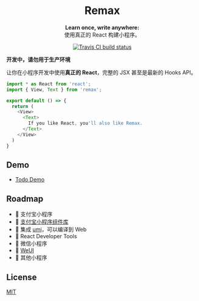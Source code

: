 <h1 align="center">
  Remax
</h1>

<p align="center">
  <strong>Learn once, write anywhere:</strong><br>
  使用真正的 React 构建小程序。
</p>

<p align="center">
  <a href="https://travis-ci.org/remaxjs/remax">
    <img src="https://img.shields.io/travis/remaxjs/remax.svg?style=flat-square" alt="Travis CI build status" />
  </a>
</p>

**开发中，请勿用于生产环境**

让你在小程序开发中使用**真正的 React**，完整的 JSX 甚至是最新的 Hooks API。


```javascript
import * as React from 'react';
import { View, Text } from 'remax';

export default () => {
  return (
    <View>
      <Text>
        If you like React, you'll also like Remax.
      </Text>
    </View>
  )
}
```

## Demo

- [Todo Demo](https://github.com/remaxjs/todo-demo)

## Roadmap

- 🚧 支付宝小程序
- 🤔 [支付宝小程序组件库](https://github.com/ant-mini-program/mini-antui)
- 🤔 集成 [umi](https://github.com/umijs/umi)，可以编译到 Web
- 🤔 React Developer Tools
- 🤔 微信小程序
- 🤔 [WeUI](https://github.com/Tencent/weui)
- 🤔 其他小程序

## License

[MIT](lICENSE)
